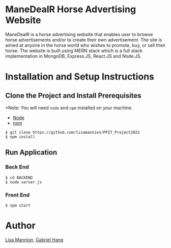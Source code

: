 # ManeDealR Horse Advertising Website

ManeDealR is a horse advertising website that enables user to browse horse advertisements and/or to create their own advertisement. The site is aimed at anyone in the horse world who wishes to promote, buy, or sell their horse. The website
is built using MERN stack which is a full stack implementation in MongoDB, Express.JS, React.JS and Node.JS.

# Installation and Setup Instructions

## Clone the Project and Install Prerequisites 

*Note: You will need `node` and `npm` installed on your machine.
- [Node](https://nodejs.org/en/download/)
- [npm](https://nodejs.org/en/download/package-manager/)

```terminal
$ git clone https://github.com/lisamannion/PPIT_Project2022
$ npm install
```

## Run Application

### Back End

```terminal
$ cd BACKEND
$ node server.js
```

### Front End

```terminal
$ npm start
```

# Author
[Lisa Mannion](https://github.com/lisamannion),
[Gabriel Hang](https://github.com/gabhang)
